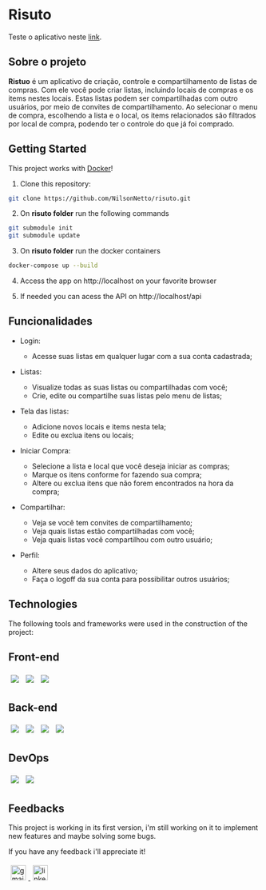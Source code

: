 # Risuto

Teste o aplicativo neste [link](http://risuto.sytes.net/).

## Sobre o projeto

**Ristuo** é um aplicativo de criação, controle e compartilhamento de listas de compras. Com ele você pode criar listas, incluindo locais de compras e os items nestes locais. Estas listas podem ser compartilhadas com outro usuários, por meio de convites de compartilhamento. Ao selecionar o menu de compra, escolhendo a lista e o local, os items relacionados são filtrados por local de compra, podendo ter o controle do que já foi comprado.

## Getting Started

This project works with [Docker](https://www.docker.com/resources/what-container/)!

1. Clone this repository:

```bash
git clone https://github.com/NilsonNetto/risuto.git
```

2. On **risuto folder** run the following commands

```bash
git submodule init
git submodule update
```

3. On **risuto folder** run the docker containers

```bash
docker-compose up --build
```

4. Access the app on http://localhost on your favorite browser

5. If needed you can acess the API on http://localhost/api

## Funcionalidades

- Login:

  - Acesse suas listas em qualquer lugar com a sua conta cadastrada;

- Listas:

  - Visualize todas as suas listas ou compartilhadas com você;
  - Crie, edite ou compartilhe suas listas pelo menu de listas;

- Tela das listas:

  - Adicione novos locais e items nesta tela;
  - Edite ou exclua itens ou locais;

- Iniciar Compra:

  - Selecione a lista e local que você deseja iniciar as compras;
  - Marque os itens conforme for fazendo sua compra;
  - Altere ou exclua itens que não forem encontrados na hora da compra;

- Compartilhar:

  - Veja se você tem convites de compartilhamento;
  - Veja quais listas estão compartilhadas com você;
  - Veja quais listas você compartilhou com outro usuário;

- Perfil:

  - Altere seus dados do aplicativo;
  - Faça o logoff da sua conta para possibilitar outros usuários;

## Technologies

The following tools and frameworks were used in the construction of the project:

## Front-end

  <img style='margin: 5px;' src='https://img.shields.io/badge/React-20232A?style=for-the-badge&logo=react&logoColor=61DAFB'>
  <img style='margin: 5px;' src='https://img.shields.io/badge/styled--components-DB7093?style=for-the-badge&logo=styled-components&logoColor=white'>
  <img style='margin: 5px;' src='https://img.shields.io/badge/JavaScript-323330?style=for-the-badge&logo=javascript&logoColor=F7DF1E'>

## Back-end

  <img style='margin: 5px;' src='https://img.shields.io/badge/Node.js-339933?style=for-the-badge&logo=nodedotjs&logoColor=white'>
  <img style='margin: 5px;' src='https://img.shields.io/badge/TypeScript-007ACC?style=for-the-badge&logo=typescript&logoColor=white'>
  <img style='margin: 5px;' src='https://img.shields.io/badge/Prisma-3982CE?style=for-the-badge&logo=Prisma&logoColor=white'>
  <img style='margin: 5px;' src='https://img.shields.io/badge/PostgreSQL-316192?style=for-the-badge&logo=postgresql&logoColor=white'>

## DevOps

  <img style='margin: 5px;' src='https://img.shields.io/badge/Docker-2CA5E0?style=for-the-badge&logo=docker&logoColor=white'>
  <img style='margin: 5px;' src='https://img.shields.io/badge/Amazon_AWS-FF9900?style=for-the-badge&logo=amazonaws&logoColor=white'>
</p>

## Feedbacks

This project is working in its first version, i'm still working on it to implement new features and maybe solving some bugs.

If you have any feedback i'll appreciate it!

<a href="mailto:eng.nilsonnetto@gmail.com" target="_blank">
  <img style='margin: 5px;' src="https://img.shields.io/static/v1?message=Gmail&logo=gmail&label=&color=D14836&logoColor=white&labelColor=&style=for-the-badge" height="30" alt="gmail logo"  />
</a>
<a href="https://www.linkedin.com/in/nilson-netto-76b820240/" target="_blank">
  <img style='margin: 5px;' src="https://img.shields.io/static/v1?message=LinkedIn&logo=linkedin&label=&color=0077B5&logoColor=white&labelColor=&style=for-the-badge" height="30" alt="linkedin logo"  />
</a>
